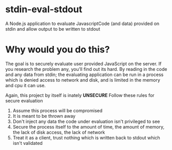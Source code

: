 # stdin-eval-stdout
A Node.js application to evaluate JavascriptCode (and data) provided on stdin and allow output to be written to stdout

# Why would you do this?
The goal is to securely evaluate user provided JavaScript on the server. If you research the problem any, you'll find out its hard.
By reading in the code and any data from stdin; the evaluating application can be run in a process which is denied access to network and disk, and is limited in the memory and cpu it can use. 

Again, this project by itself is inately **UNSECURE**
Follow these rules for secure evaluation
1. Assume this process will be compromised
  1. It is meant to be thrown away
  2. Don't inject any data the code under evaluation isn't privileged to see
2. Secure the process itself to the amount of time, the amount of memory, the lack of disk access, the lack of network
3. Treat it as a client, trust nothing which is written back to stdout which isn't validated
